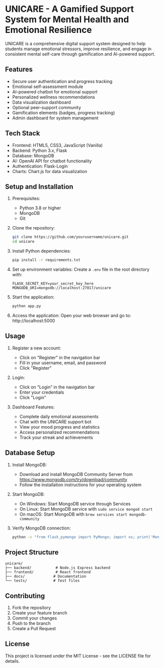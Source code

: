 # UNICARE - A Gamified Support System for Mental Health and Emotional Resilience

UNICARE is a comprehensive digital support system designed to help students manage emotional stressors, improve resilience, and engage in consistent mental self-care through gamification and AI-powered support.

## Features

- Secure user authentication and progress tracking
- Emotional self-assessment module
- AI-powered chatbot for emotional support
- Personalized wellness recommendations
- Data visualization dashboard
- Optional peer-support community
- Gamification elements (badges, progress tracking)
- Admin dashboard for system management

## Tech Stack

- Frontend: HTML5, CSS3, JavaScript (Vanilla)
- Backend: Python 3.x, Flask
- Database: MongoDB
- AI: OpenAI API for chatbot functionality
- Authentication: Flask-Login
- Charts: Chart.js for data visualization

## Setup and Installation

1. Prerequisites:
   - Python 3.8 or higher
   - MongoDB
   - Git

2. Clone the repository:
   ```bash
   git clone https://github.com/yourusername/unicare.git
   cd unicare
   ```

3. Install Python dependencies:
   ```bash
   pip install -r requirements.txt
   ```

4. Set up environment variables:
   Create a `.env` file in the root directory with:
   ```
   FLASK_SECRET_KEY=your_secret_key_here
   MONGODB_URI=mongodb://localhost:27017/unicare
   ```

5. Start the application:
   ```bash
   python app.py
   ```

6. Access the application:
   Open your web browser and go to:
   http://localhost:5000

## Usage

1. Register a new account:
   - Click on "Register" in the navigation bar
   - Fill in your username, email, and password
   - Click "Register"

2. Login:
   - Click on "Login" in the navigation bar
   - Enter your credentials
   - Click "Login"

3. Dashboard Features:
   - Complete daily emotional assessments
   - Chat with the UNICARE support bot
   - View your mood progress and statistics
   - Access personalized recommendations
   - Track your streak and achievements

## Database Setup

1. Install MongoDB:
   - Download and install MongoDB Community Server from https://www.mongodb.com/try/download/community
   - Follow the installation instructions for your operating system

2. Start MongoDB:
   - On Windows: Start MongoDB service through Services
   - On Linux: Start MongoDB service with `sudo service mongod start`
   - On macOS: Start MongoDB with `brew services start mongodb-community`

3. Verify MongoDB connection:
   ```bash
   python -c "from flask_pymongo import PyMongo; import os; print('MongoDB connection successful!')"
   ```

## Project Structure

```
unicare/
├── backend/           # Node.js Express backend
├── frontend/          # React frontend
├── docs/             # Documentation
└── tests/            # Test files
```

## Contributing

1. Fork the repository
2. Create your feature branch
3. Commit your changes
4. Push to the branch
5. Create a Pull Request

## License

This project is licensed under the MIT License - see the LICENSE file for details.
